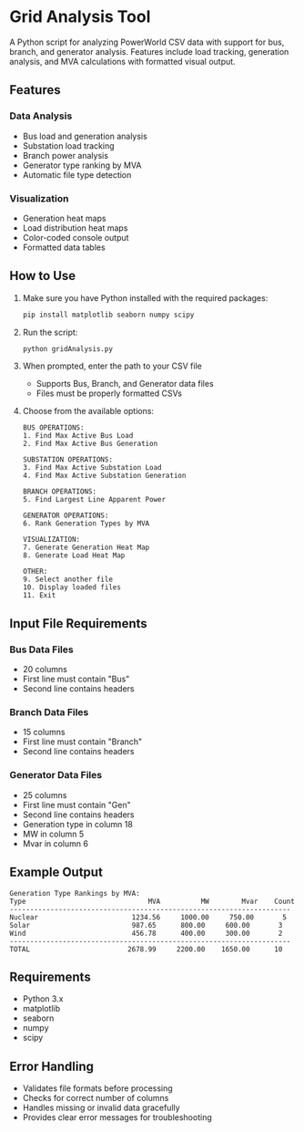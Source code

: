 # Grid Analysis Tool

A Python script for analyzing PowerWorld CSV data with support for bus, branch, and generator analysis. Features include load tracking, generation analysis, and MVA calculations with formatted visual output.

## Features

### Data Analysis
- Bus load and generation analysis
- Substation load tracking
- Branch power analysis
- Generator type ranking by MVA
- Automatic file type detection

### Visualization
- Generation heat maps
- Load distribution heat maps
- Color-coded console output
- Formatted data tables

## How to Use

1. Make sure you have Python installed with the required packages:
   ```bash
   pip install matplotlib seaborn numpy scipy
   ```

2. Run the script:
   ```bash
   python gridAnalysis.py
   ```

3. When prompted, enter the path to your CSV file
   - Supports Bus, Branch, and Generator data files
   - Files must be properly formatted CSVs

4. Choose from the available options:
   ```
   BUS OPERATIONS:
   1. Find Max Active Bus Load
   2. Find Max Active Bus Generation

   SUBSTATION OPERATIONS:
   3. Find Max Active Substation Load
   4. Find Max Active Substation Generation

   BRANCH OPERATIONS:
   5. Find Largest Line Apparent Power

   GENERATOR OPERATIONS:
   6. Rank Generation Types by MVA

   VISUALIZATION:
   7. Generate Generation Heat Map
   8. Generate Load Heat Map

   OTHER:
   9. Select another file
   10. Display loaded files
   11. Exit
   ```

## Input File Requirements

### Bus Data Files
- 20 columns
- First line must contain "Bus"
- Second line contains headers

### Branch Data Files
- 15 columns
- First line must contain "Branch"
- Second line contains headers

### Generator Data Files
- 25 columns
- First line must contain "Gen"
- Second line contains headers
- Generation type in column 18
- MW in column 5
- Mvar in column 6

## Example Output

```
Generation Type Rankings by MVA:
Type                              MVA          MW        Mvar    Count
---------------------------------------------------------------------
Nuclear                       1234.56     1000.00     750.00       5
Solar                         987.65      800.00     600.00       3
Wind                          456.78      400.00     300.00       2
---------------------------------------------------------------------
TOTAL                        2678.99     2200.00    1650.00      10
```

## Requirements
- Python 3.x
- matplotlib
- seaborn
- numpy
- scipy

## Error Handling
- Validates file formats before processing
- Checks for correct number of columns
- Handles missing or invalid data gracefully
- Provides clear error messages for troubleshooting
